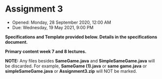# Assignment 3

- Opened: Monday, 28 September 2020, 12:00 AM  
- Due: Wednesday, 19 May 2021, 9:00 PM  

**Specifications and Template provided below. Details in the specifications document.**

**Primary content week 7 and 8 lectures.**

**NOTE:** Any files besides **SameGame.java** and **SimpleSameGame.java** will be discarded. For example, **SameGame (1).java** or **same game.java** or **simpleSameGame.java** or **Assignment3.zip** will NOT be marked.

